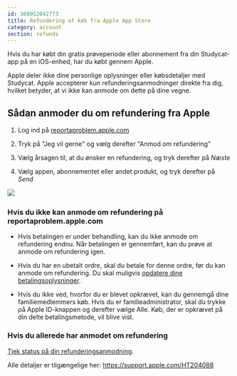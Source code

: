```yaml
---
id: 360052042773
title: Refundering af køb fra Apple App Store
category: account
section: refunds
---
```

Hvis du har købt din gratis prøveperiode eller abonnement fra din Studycat-app på en iOS-enhed, har du købt gennem Apple.

Apple deler ikke dine personlige oplysninger eller købsdetaljer med Studycat. Apple accepterer kun refunderingsanmodninger direkte fra dig, hvilket betyder, at vi ikke kan anmode om dette på dine vegne.

## Sådan anmoder du om refundering fra Apple

1. Log ind på [reportaproblem.apple.com](https://reportaproblem.apple.com/)

2. Tryk på "Jeg vil gerne" og vælg derefter "Anmod om refundering"

3. Vælg årsagen til, at du ønsker en refundering, og tryk derefter på _Næste_

4. Vælg appen, abonnementet eller andet produkt, og tryk derefter på _Send_

​![](/attachments/token/EIRFxjZzzik6OVcPJeEE4MFaP/?name=ios14-iphone-12-pro-safari-report-a-problem.png)​

### Hvis du ikke kan anmode om refundering på reportaproblem.apple.com

- Hvis betalingen er under behandling, kan du ikke anmode om refundering endnu. Når betalingen er gennemført, kan du prøve at anmode om refundering igen.

- Hvis du har en ubetalt ordre, skal du betale for denne ordre, før du kan anmode om refundering. Du skal muligvis [opdatere dine betalingsoplysninger](https://support.apple.com/kb/HT201266).

- Hvis du ikke ved, hvorfor du er blevet opkrævet, kan du gennemgå dine familiemedlemmers køb. Hvis du er familieadministrator, skal du trykke på Apple ID-knappen og derefter vælge Alle. Køb, der er opkrævet på din delte betalingsmetode, vil blive vist.

### Hvis du allerede har anmodet om refundering

[Tjek status på din refunderingsanmodning](https://support.apple.com/kb/HT210904).

Alle detaljer er tilgængelige her: <https://support.apple.com/HT204088>